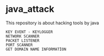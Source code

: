 # java_attack

This repository is about hacking tools by java
``` 
KEY EVENT - KEYLOGGER
NETWORK SCANNER
PACKET LISTENER
PORT SCANNER
GET DOMAIN NAME INFORMATİON
``` 
